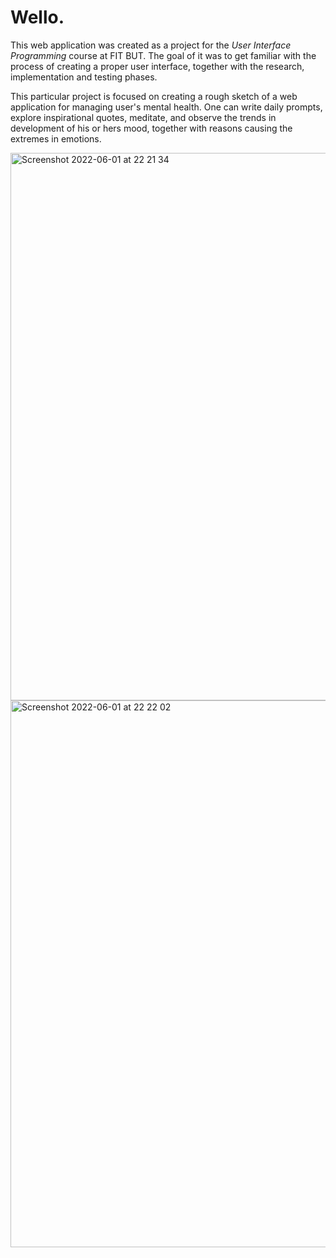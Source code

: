 # Wello.

This web application was created as a project for the *User Interface Programming* course at FIT BUT.
The goal of it was to get familiar with the process of creating a proper user interface, together with 
the research, implementation and testing phases.

This particular project is focused on creating a rough sketch of a web application for managing user's mental health.
One can write daily prompts, explore inspirational quotes, meditate, and observe the trends in development of his or hers mood,
together with reasons causing the extremes in emotions.

<img width="876" alt="Screenshot 2022-06-01 at 22 21 34" src="https://user-images.githubusercontent.com/41567711/171494499-db207a7c-72a2-4a16-9eb5-f77d92f4da80.png">

<img width="875" alt="Screenshot 2022-06-01 at 22 22 02" src="https://user-images.githubusercontent.com/41567711/171494570-661c1bfb-09e7-4c8d-a2b3-f99ceda31598.png">

